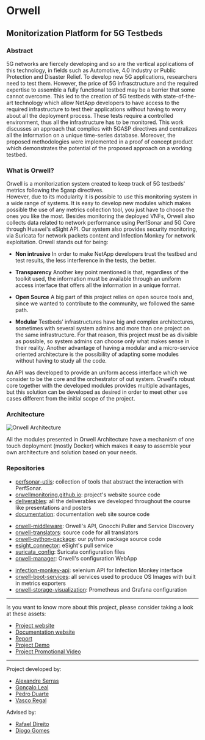 # Orwell
## Monitorization Platform for 5G Testbeds

### Abstract
5G networks are fiercely developing and so are the vertical applications of this technology, in fields such as Automotive, 4.0 Industry or Public Protection and Disaster Relief. To develop new 5G applications, researchers need to test them. However, the price of 5G infrasctructure and the required expertise to assemble a fully functional testbed may be a barrier that some cannot overcome. This led to the creation of 5G testbeds with state-of-the-art technology which allow NetApp developers to have access to the required infrastructure to test their applications without having to worry about all the deployment process. These tests require a controlled environment, thus all the infrastructure has to be monitored. This work discusses an approach that complies with 5GASP directives and centralizes all the information on a unique time-series database. Moreover, the proposed methodologies were implemented in a proof of concept product which demonstrates the potential of the proposed approach on a working testbed.

### What is Orwell?

Orwell is a monitorization system created to keep track of 5G testbeds' metrics following the 5gasp directives.  
However, due to its modularity it is possible to use this monitoring system in a wide range of systems. It is easy to develop new modules which makes possible the use of any metrics collection tool, you just have to choose the ones you like the most. Besides monitoring the deployed VNFs, Orwell also collects data related to network performance using PerfSonar and 5G Core through Huawei's eSight API. Our system also provides security monitoring, via Suricata for network packets content and Infection Monkey for network exploitation. Orwell stands out for being:

- **Non intrusive**
    In order to make NetApp developers trust the testbed and test results, the less
interference in the tests, the better.  

- **Transparency**
    Another key point mentioned is that, regardless of the toolkit used, the information
must be available through an uniform access interface that offers all the information in a unique format.

- **Open Source**
    A big part of this project relies on open source tools and, since we wanted to contribute to the community, we followed the same path.

- **Modular**
    Testbeds’ infrastructures have big and complex architectures, sometimes with several
system admins and more than one project on the same infrastructure. For that reason, this project must
be as divisible as possible, so system admins can choose only what makes sense in their reality. Another
advantage of having a modular and a micro-service oriented architecture is the possibility of adapting
some modules without having to study all the code.

An API was developed to provide an uniform access interface which we consider to be the core and the orchestrator of out system. Orwell's robust core together with the developed modules provides multiple advantages, but this solution can be developed as desired in order to meet other use cases different from the initial scope of the project.

### Architecture

![Orwell Architecture](https://orwellmonitoring.github.io/assets/architecture.png)

All the modules presented in Orwell Architecture have a mechanism of one touch deployment (mostly Docker) which makes it easy to assemble your own architecture and solution based on your needs.

### Repositories

- [perfsonar-utils](https://github.com/OrwellMonitoring/perfsonar-utils): collection of tools that abstract the interaction with PerfSonar.
- [orwellmonitoring.github.io](https://github.com/OrwellMonitoring/orwellmonitoring.github.io): project's website source code
- [deliverables](https://github.com/OrwellMonitoring/deliverables): all the deliverables we developed throughout the course like presentations and posters
- [documentation](https://github.com/OrwellMonitoring/documentation): documentation web site source code
<!-- - [orwell-documentation](https://github.com/OrwellMonitoring/orwell-documentation): docussaurus code -->
- [orwell-middleware](https://github.com/OrwellMonitoring/orwell-middleware): Orwell's API, Gnocchi Puller and Service Discovery
- [orwell-translators](https://github.com/OrwellMonitoring/orwell-translators): source code for all translators
- [orwell-python-package](https://github.com/OrwellMonitoring/orwell-python-package): our python package source code
- [esight_connector](https://github.com/OrwellMonitoring/esight_connector): eSight's pull service
- [suricata_config](https://github.com/OrwellMonitoring/suricata_config): Suricata configuration files
- [orwell-manager](https://github.com/OrwellMonitoring/orwell-manager): Orwell's configuration WebApp 
<!-- - [report](https://github.com/OrwellMonitoring/report): our report's latex files -->
- [infection-monkey-api](https://github.com/OrwellMonitoring/infection-monkey-api): selenium API for Infection Monkey interface
- [orwell-boot-services](https://github.com/OrwellMonitoring/orwell-boot-services): all services used to produce OS Images with built in metrics exporters
- [orwell-storage-visualization](https://github.com/OrwellMonitoring/orwell-storage-visualization): Prometheus and Grafana configuration

---

Is you want to know more about this project, please consider taking a look at these assets:
- [Project website](https://orwellmonitoring.github.io/)
- [Documentation website](https://orwellmonitoring.github.io/documentation/)
- [Report](https://raw.githubusercontent.com/OrwellMonitoring/orwellmonitoring.github.io/main/docs/report.pdf)
- [Project Demo](https://orwellmonitoring.github.io/)
- [Project Promotional Video](https://www.youtube.com/watch?v=L7V7thHMmHw)

---

Project developed by:

- [Alexandre Serras](https://github.com/alexandreserras)
- [Gonçalo Leal](https://github.com/goncalo-leal)
- [Pedro Duarte](https://github.com/PedroDuarte536)
- [Vasco Regal](https://github.com/VascoRegal)

Advised by:

- [Rafael Direito](https://github.com/rafael-direito)
- [Diogo Gomes](https://github.com/dgomes)
